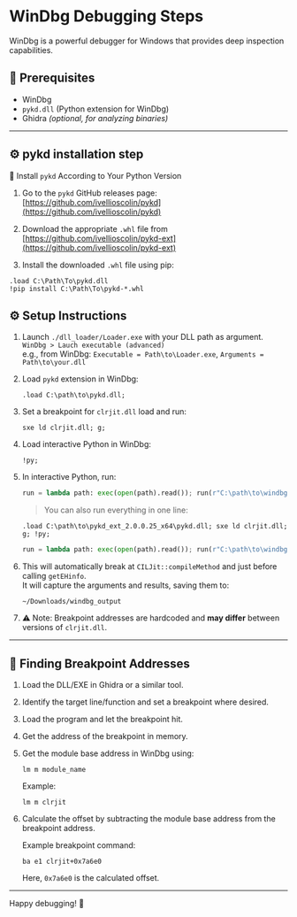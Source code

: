 # WinDbg Debugging Steps

WinDbg is a powerful debugger for Windows that provides deep inspection capabilities.

## 🧰 Prerequisites

- WinDbg  
- `pykd.dll` (Python extension for WinDbg)  
- Ghidra *(optional, for analyzing binaries)*

---

## ⚙️ pykd installation step
🔹 Install `pykd` According to Your Python Version

1. Go to the `pykd` GitHub releases page:  
   [https://github.com/ivellioscolin/pykd](https://github.com/ivellioscolin/pykd)

2. Download the appropriate `.whl` file from [https://github.com/ivellioscolin/pykd-ext](https://github.com/ivellioscolin/pykd-ext)

3. Install the downloaded `.whl` file using pip:
```text
.load C:\Path\To\pykd.dll
!pip install C:\Path\To\pykd-*.whl
```

## ⚙️ Setup Instructions

1. Launch `./dll_loader/Loader.exe` with your DLL path as argument. ```WinDbg > Lauch executable (advanced)```<br>e.g., from WinDbg: ```Executable = Path\to\Loader.exe```, ```Arguments = Path\to\your.dll```

2. Load `pykd` extension in WinDbg:  
   ```text
   .load C:\path\to\pykd.dll;
   ```

3. Set a breakpoint for `clrjit.dll` load and run:  
   ```text
   sxe ld clrjit.dll; g;
   ```

4. Load interactive Python in WinDbg:  
   ```text
   !py;
   ```

5. In interactive Python, run:  
   ```python
   run = lambda path: exec(open(path).read()); run(r"C:\path\to\windbg.py"); quit();
   ```

    > You can also run everything in one line:
    ```text
    .load C:\path\to\pykd_ext_2.0.0.25_x64\pykd.dll; sxe ld clrjit.dll; g; !py;
    ```

    ```python
    run = lambda path: exec(open(path).read()); run(r"C:\path\to\windbg.py"); quit();
    ```

6. This will automatically break at `CILJit::compileMethod` and just before calling `getEHinfo`.  
   It will capture the arguments and results, saving them to:  
   ```
   ~/Downloads/windbg_output
   ```

7. ⚠️ Note: Breakpoint addresses are hardcoded and **may differ** between versions of `clrjit.dll`.

---

## 🧭 Finding Breakpoint Addresses

1. Load the DLL/EXE in Ghidra or a similar tool.  
2. Identify the target line/function and set a breakpoint where desired.  
3. Load the program and let the breakpoint hit.  
4. Get the address of the breakpoint in memory.  
5. Get the module base address in WinDbg using:  
   ```text
   lm m module_name
   ```
   Example:  
   ```text
   lm m clrjit
   ```

6. Calculate the offset by subtracting the module base address from the breakpoint address.

   Example breakpoint command:
   ```text
   ba e1 clrjit+0x7a6e0
   ```
   Here, `0x7a6e0` is the calculated offset.

---

Happy debugging! 🐞
